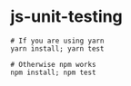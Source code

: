 # js-unit-testing
```
# If you are using yarn
yarn install; yarn test

# Otherwise npm works
npm install; npm test 
```
